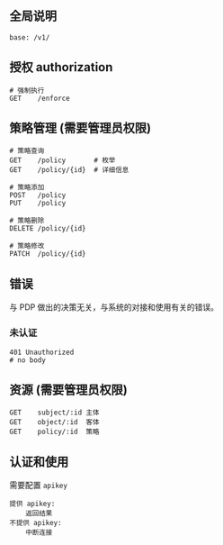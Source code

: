 ## 全局说明

```
base: /v1/
```

## 授权 authorization

```
# 强制执行
GET    /enforce
```

## 策略管理 (需要管理员权限)

```
# 策略查询
GET    /policy       # 枚举
GET    /policy/{id}  # 详细信息

# 策略添加
POST   /policy
PUT    /policy

# 策略删除
DELETE /policy/{id}

# 策略修改
PATCH  /policy/{id}
```

## 错误

与 PDP 做出的决策无关，与系统的对接和使用有关的错误。

### 未认证

```
401 Unauthorized
# no body
```

## 资源 (需要管理员权限)

```
GET    subject/:id 主体
GET    object/:id  客体
GET    policy/:id  策略
```

## 认证和使用

需要配置 `apikey`

```
提供 apikey:
    返回结果
不提供 apikey:
    中断连接
```
